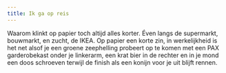 ```yaml
---
title: Ik ga op reis
---
```

Waarom klinkt op papier toch altijd alles korter. Éven langs de supermarkt, bouwmarkt, en zucht, de IKEA. Op papier een korte zin, in werkelijkheid is het net alsof je een groene zeephelling probeert op te komen met een PAX garderobekast onder je linkerarm, een krat bier in de rechter en in je mond een doos schroeven terwijl de finish als een konijn voor je uit blijft rennen.
